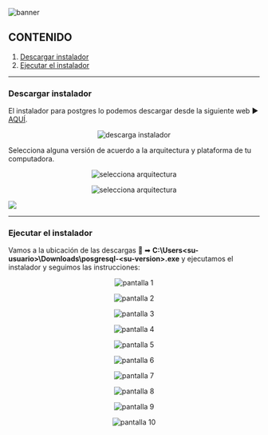 [comment]: <> (Author: Marco Contreras Herrera)
[comment]: <> (Email: enidev911@gmail.com)

![banner](./assets/banner.png)

<a name="top"></a>

## CONTENIDO

1. [Descargar instalador](#descargar)
1. [Ejecutar el instalador](#ejecutar-instalador)
 
---

<a name="descargar"></a>
### Descargar instalador

El instalador para postgres lo podemos descargar desde la siguiente web &#x25b6; <a href="https://www.postgresql.org/download/windows" target="_blank">AQUÍ</a>.  

<p align="center">
    <img src="./assets/postgres-descarga-instalador.png" alt="descarga instalador">
</p>

Selecciona alguna versión de acuerdo a la arquitectura y plataforma de tu computadora.

<p align="center">
    <img src="./assets/postgres-descarga-seleccion-arquitectura.png" alt="selecciona arquitectura">
</p>
<p align="center">
    <img src="./assets/postgres-comienza-descarga.png" alt="selecciona arquitectura">
</p>


[![](https://img.shields.io/badge/regresar%20a%20contenido-%E2%86%A9-%232BAAEC?style=for-the-badge)](#top)

---

<a name="ejecutar-instalador"></a> 
### Ejecutar el instalador

Vamos a la ubicación de las descargas &#x1f4c2; ➡ **C:\Users\<su-usuario\>\Downloads\posgresql-<su-version\>.exe** y ejecutamos el instalador y seguimos las instrucciones:  

<p align="center">
    <img src="./assets/postgres-instalador-pantalla1.png" alt="pantalla 1">
</p>

<p align="center">
    <img src="./assets/postgres-instalador-pantalla2.png" alt="pantalla 2">
</p>

<p align="center">
    <img src="./assets/postgres-instalador-pantalla3.png" alt="pantalla 3">
</p>

<p align="center">
    <img src="./assets/postgres-instalador-pantalla4.png" alt="pantalla 4">
</p>

<p align="center">
    <img src="./assets/postgres-instalador-pantalla5.png" alt="pantalla 5">
</p>

<p align="center">
    <img src="./assets/postgres-instalador-pantalla6.png" alt="pantalla 6">
</p>

<p align="center">
    <img src="./assets/postgres-instalador-pantalla7.png" alt="pantalla 7">
</p>

<p align="center">
    <img src="./assets/postgres-instalador-pantalla8.png" alt="pantalla 8">
</p>

<p align="center">
    <img src="./assets/postgres-instalador-pantalla9.png" alt="pantalla 9">
</p>

<p align="center">
    <img src="./assets/postgres-instalador-pantalla10.png" alt="pantalla 10">
</p>
